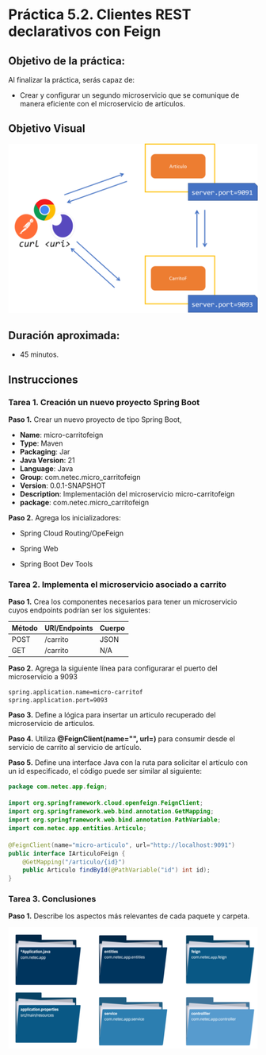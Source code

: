 # Práctica 5.2. Clientes REST declarativos con Feign 

## Objetivo de la práctica:
Al finalizar la práctica, serás capaz de:
- Crear y configurar un segundo microservicio que se comunique de manera eficiente con el microservicio de artículos.


## Objetivo Visual

<div style="text-align: center;">
    <img src="../images/ro8.png" alt="Spring Tool Suite">
</div>


## Duración aproximada:
- 45 minutos.

## Instrucciones 

### Tarea 1. Creación un nuevo proyecto Spring Boot

**Paso 1.** Crear un nuevo proyecto de tipo Spring Boot, 
* **Name**: micro-carritofeign
* **Type**: Maven
* **Packaging**: Jar
* **Java Version**: 21
* **Language**: Java
* **Group**: com.netec.micro_carritofeign
* **Version**: 0.0.1-SNAPSHOT
* **Description**: Implementación del microservicio micro-carritofeign
* **package**: com.netec.micro_carritofeign


**Paso 2.** Agrega los inicializadores:

* Spring Cloud Routing/OpeFeign

* Spring Web

* Spring Boot Dev Tools


### Tarea 2. Implementa el microservicio asociado a carrito

**Paso 1.** Crea los componentes necesarios para tener un microservicio cuyos endpoints podrían ser los siguientes:

| Método | URI/Endpoints                     | Cuerpo  |
|--------|----------------------------------|--------|
| POST   | /carrito  | JSON |
| GET    | /carrito | N/A |


**Paso 2.** Agrega la siguiente línea para configurarar el puerto del microservicio a 9093

```properties
spring.application.name=micro-carritof
spring.application.port=9093
```

**Paso 3.** Define a lógica para insertar un articulo recuperado del microservicio de articulos.


**Paso 4.** Utiliza **@FeignClient(name="<nombre>", url=<URI>)** para consumir desde el servicio de carrito al servicio de artículo.


**Paso 5.** Define una interface Java con la ruta para solicitar el artículo con un id especificado, el código puede ser similar al siguiente:


```java
package com.netec.app.feign;

import org.springframework.cloud.openfeign.FeignClient;
import org.springframework.web.bind.annotation.GetMapping;
import org.springframework.web.bind.annotation.PathVariable;
import com.netec.app.entities.Articulo;

@FeignClient(name="micro-articulo", url="http://localhost:9091")
public interface IArticuloFeign {
    @GetMapping("/articulo/{id}")
    public Articulo findById(@PathVariable("id") int id);
}

```


### Tarea 3. Conclusiones

**Paso 1.** Describe los aspectos más relevantes de cada paquete y carpeta.

<div style="text-align: center;">
    <img src="../images/img13_packages.png" alt="Packages Java">
</div>